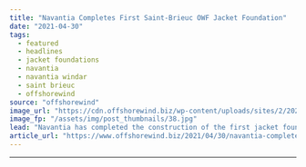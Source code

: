 ```yaml
---
title: "Navantia Completes First Saint-Brieuc OWF Jacket Foundation"
date: "2021-04-30"
tags: 
  - featured
  - headlines
  - jacket foundations
  - navantia
  - navantia windar
  - saint brieuc
  - offshorewind
source: "offshorewind"
image_url: "https://cdn.offshorewind.biz/wp-content/uploads/sites/2/2021/04/30142503/Navantia_First-jacket-for-Saint-Brieuc-OWF.jpg"
image_fp: "/assets/img/post_thumbnails/38.jpg"
lead: "Navantia has completed the construction of the first jacket foundation for the French Saint-Brieuc"
article_url: "https://www.offshorewind.biz/2021/04/30/navantia-completes-first-saint-brieuc-owf-jacket-foundation/"
---
```


---
